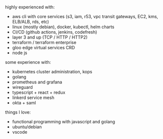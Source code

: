 highly experienced with:
 - aws cli with core services (s3, iam, r53, vpc transit gateways, EC2, kms, ELB/ALB, rds, etc)
 - linux (mostly debian), docker, kubectl, helm charts
 - CI/CD (github actions, jenkins, codefresh)
 - layer 3 and up (TCP / HTTP / HTTP2)
 - terraform / terraform enterprise
 - gloo edge virtual services CRD
 - node js

some experience with:
  - kubernetes cluster administration, kops
  - golang
  - prometheus and grafana
  - wireguard
  - typescript + react + redux
  - linkerd service mesh
  - okta + saml

things I love:
  - functional programming with javascript and golang
  - ubuntu/debian
  - vscode
